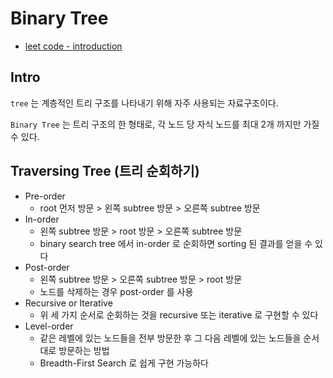 # Binary Tree

* [leet code - introduction](https://leetcode.com/explore/learn/card/data-structure-tree/)

## Intro

`tree` 는 계층적인 트리 구조를 나타내기 위해 자주 사용되는 자료구조이다.

`Binary Tree` 는 트리 구조의 한 형태로, 각 노드 당 자식 노드를 최대 2개 까지만 가질 수 있다.


## Traversing Tree (트리 순회하기)
- Pre-order
  - root 먼저 방문 > 왼쪽 subtree 방문 > 오른쪽 subtree 방문
- In-order
  - 왼쪽 subtree 방문 > root 방문 > 오른쪽 subtree 방문
  - binary search tree 에서 in-order 로 순회하면 sorting 된 결과를 얻을 수 있다
- Post-order
  - 왼쪽 subtree 방문 > 오른쪽 subtree 방문 > root 방문
  - 노드를 삭제하는 경우 post-order 를 사용
- Recursive or Iterative
  - 위 세 가지 순서로 순회하는 것을 recursive 또는 iterative 로 구현할 수 있다
- Level-order
  - 같은 레벨에 있는 노드들을 전부 방문한 후 그 다음 레벨에 있는 노드들을 순서대로 방문하는 방법
  - Breadth-First Search 로 쉽게 구현 가능하다